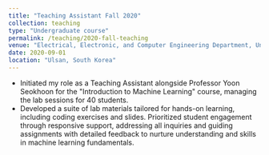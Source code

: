 ```yaml
---
title: "Teaching Assistant Fall 2020"
collection: teaching
type: "Undergraduate course"
permalink: /teaching/2020-fall-teaching
venue: "Electrical, Electronic, and Computer Engineering Department, University of Ulsan, South Korea"
date: 2020-09-01
location: "Ulsan, South Korea"
---
```


* Initiated my role as a Teaching Assistant alongside Professor Yoon Seokhoon for the "Introduction to Machine Learning" course, managing the lab sessions for 40 students.
* Developed a suite of lab materials tailored for hands-on learning, including coding exercises and slides. Prioritized student engagement through responsive support, addressing all inquiries and guiding assignments with detailed feedback to nurture understanding and skills in machine learning fundamentals.
